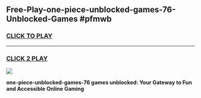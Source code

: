 
## Free-Play-one-piece-unblocked-games-76-Unblocked-Games #pfmwb
<h3>
<a href="https://news.freeplayer.one?title=one-piece-unblocked-games-76&ref=8M">CLICK TO PLAY</a></h3>
<hr>

<h3>
<a href="https://news.freeplayer.one?title=one-piece-unblocked-games-76&ref=8M">CLICK 2 PLAY</a>
  
</h3>

<a href="https://news.freeplayer.one?title=one-piece-unblocked-games-76&ref=8M"><img src="https://clearcache.store/games.png"></a>


**one-piece-unblocked-games-76 games unblocked: Your Gateway to Fun and Accessible Online Gaming**
